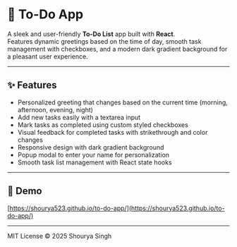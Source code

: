 # 🚀 To-Do App

A sleek and user-friendly **To-Do List** app built with **React**.  
Features dynamic greetings based on the time of day, smooth task management with checkboxes, and a modern dark gradient background for a pleasant user experience.

---

## ✨ Features

- Personalized greeting that changes based on the current time (morning, afternoon, evening, night)
- Add new tasks easily with a textarea input
- Mark tasks as completed using custom styled checkboxes
- Visual feedback for completed tasks with strikethrough and color changes
- Responsive design with dark gradient background
- Popup modal to enter your name for personalization
- Smooth task list management with React state hooks

---

## 🔗 Demo

[https://shourya523.github.io/to-do-app/](https://shourya523.github.io/to-do-app/)

---

MIT License © 2025 Shourya Singh

